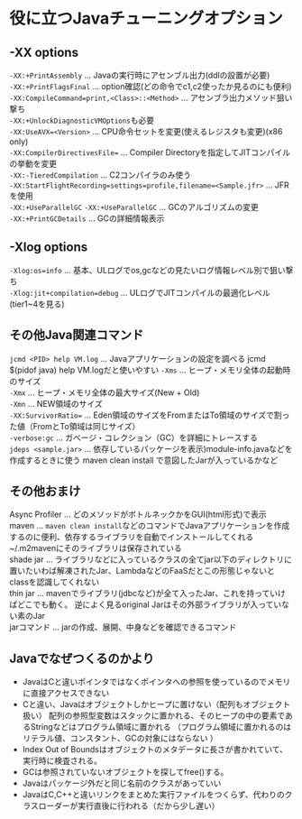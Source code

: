 # 役に立つJavaチューニングオプション
## -XX options
`-XX:+PrintAssembly` ... Javaの実行時にアセンブル出力(ddlの設置が必要)  
`-XX:+PrintFlagsFinal` ... option確認(どの命令でc1,c2使ったか見るのにも便利)  
`-XX:CompileCommand=print,<Class>::<Method>` ... アセンブラ出力メソッド狙い撃ち  
`-XX:+UnlockDiagnosticVMOptions`も必要  
`-XX:UseAVX=<Version>` ... CPU命令セットを変更(使えるレジスタも変更)(x86 only)  
`-XX:CompilerDirectivesFile=` ... Compiler Directoryを指定してJITコンパイルの挙動を変更  
`-XX:-TieredCompilation` ... C2コンパイラのみ使う  
`-XX:StartFlightRecording=settings=profile,filename=<Sample.jfr>` ... JFRを使用  
`-XX:+UseParallelGC` `-XX:+UseParallelGC` ... GCのアルゴリズムの変更  
`-XX:+PrintGCDetails` ... GCの詳細情報表示

## -Xlog options
`-Xlog:os=info` ... 基本、ULログでos,gcなどの見たいログ情報レベル別で狙い撃ち  
`-Xlog:jit+compilation=debug` ... ULログでJITコンパイルの最適化レベル(tier1~4を見る)

## その他Java関連コマンド
`jcmd <PID> help VM.log` ... Javaアプリケーションの設定を調べる
jcmd $(pidof java) help VM.logだと使いやすい
`-Xms` ... ヒープ・メモリ全体の起動時のサイズ  
`-Xmx` ... ヒープ・メモリ全体の最大サイズ(New + Old)  
`-Xmn` ... NEW領域のサイズ  
`-XX:SurvivorRatio=` ... Eden領域のサイズをFromまたはTo領域のサイズで割った値（FromとTo領域は同じサイズ）  
`-verbose:gc` ... ガベージ・コレクション（GC）を詳細にトレースする  
`jdeps <sample.jar>` ... 依存しているパッケージを表示)module-info.javaなどを作成するときに使う
maven clean install で意図したJarが入っているかなど

## その他おまけ
Async Profiler ... どのメソッドがボトルネックかをGUI(html形式)で表示    
maven ... `maven clean install`などのコマンドでJavaアプリケーションを作成するのに便利、依存するライブラリを自動でインストールしてくれる ~/.m2mavenにそのライブラリは保存されている    
shade jar ... ライブラリなどに入っているクラスの全てjar以下のディレクトリに置いたいわば解凍されたJar、LambdaなどのFaaSだとこの形態じゃないと
classを認識してくれない  
thin jar ... mavenでライブラリ(jdbcなど)が全て入ったJar、これを持っていけばどこでも動く。
逆によく見るoriginal Jarはその外部ライブラリが入っていない素のJar  
jarコマンド ... jarの作成、展開、中身などを確認できるコマンド  

## Javaでなぜつくるのかより
- JavaはCと違いポインタではなくポインタへの参照を使っているのでメモリに直接アクセスできない
- Cと違い、Javaはオブジェクトしかヒープに置けない（配列もオブジェクト扱い）
配列の参照型変数はスタックに置かれる、そのヒープの中の要素であるStringなどはプログラム領域に置かれる
（プログラム領域に置かれるのはリテラル値、コンスタント、GCの対象にはならない ）
- Index Out of Boundsはオブジェクトのメタデータに長さが書かれていて、実行時に検査される。
- GCは参照されていないオブジェクトを探してfree()する。
- Javaはパッケージ外だと同じ名前のクラスがあっていい
- JavaはC,C++と違いリンクをまとめた実行ファイルをつくらず、代わりのクラスローダーが実行直後に行われる（だから少し遅い）